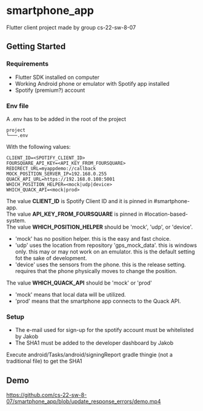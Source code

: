 # smartphone_app

Flutter client project made by group cs-22-sw-8-07

## Getting Started

### Requirements

- Flutter SDK installed on computer
- Working Android phone or emulator with Spotify app installed
- Spotify (premium?) account

### Env file

A .env has to be added in the root of the project

```
project
└───.env
```

With the following values:

```
CLIENT_ID=<SPOTIFY_CLIENT_ID>
FOURSQUARE_API_KEY=<API_KEY_FROM_FOURSQUARE>
REDIRECT_URL=myappdemo://callback
MOCK_POSITION_SERVER_IP=192.168.0.255
QUACK_API_URL=https://192.168.0.108:5001
WHICH_POSITION_HELPER=<mock|udp|device>
WHICH_QUACK_API=<mock|prod>
```

The value __CLIENT_ID__ is Spotify Client ID and it is pinned in #smartphone-app.  
The value __API_KEY_FROM_FOURSQUARE__ is pinned in #location-based-system.  
The value __WHICH_POSITION_HELPER__ should be 'mock', 'udp', or 'device'.

-   'mock' has no position helper.
    this is the easy and fast choice.
-   'udp' uses the location from repository 'gps_mock_data'.
    this is windows only.
    this may or may not work on an emulator.
    this is the default setting fot the sake of development.
-   'device' uses the sensors from the phone.
    this is the release setting.
    requires that the phone physically moves to change the position.
    
The value __WHICH_QUACK_API__ should be 'mock' or 'prod'

-   'mock' means that local data will be utilized.
-   'prod' means that the smartphone app connects to the Quack API.
    
### Setup

- The e-mail used for sign-up for the spotify account must be whitelisted by Jakob
- The SHA1 must be added to the developer dashboard by Jakob

Execute android/Tasks/android/signingReport gradle thingie (not a traditional file) to get the SHA1

## Demo

https://github.com/cs-22-sw-8-07/smartphone_app/blob/update_response_errors/demo.mp4